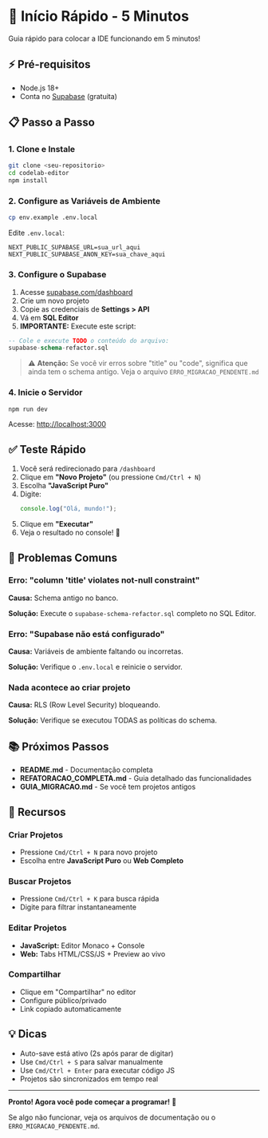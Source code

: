 # 🚀 Início Rápido - 5 Minutos

Guia rápido para colocar a IDE funcionando em 5 minutos!

## ⚡ Pré-requisitos

- Node.js 18+
- Conta no [Supabase](https://supabase.com) (gratuita)

## 📋 Passo a Passo

### 1. Clone e Instale

```bash
git clone <seu-repositorio>
cd codelab-editor
npm install
```

### 2. Configure as Variáveis de Ambiente

```bash
cp env.example .env.local
```

Edite `.env.local`:
```env
NEXT_PUBLIC_SUPABASE_URL=sua_url_aqui
NEXT_PUBLIC_SUPABASE_ANON_KEY=sua_chave_aqui
```

### 3. Configure o Supabase

1. Acesse [supabase.com/dashboard](https://supabase.com/dashboard)
2. Crie um novo projeto
3. Copie as credenciais de **Settings > API**
4. Vá em **SQL Editor**
5. **IMPORTANTE:** Execute este script:

```sql
-- Cole e execute TODO o conteúdo do arquivo:
supabase-schema-refactor.sql
```

> ⚠️ **Atenção:** Se você vir erros sobre "title" ou "code", significa que ainda tem o schema antigo. Veja o arquivo `ERRO_MIGRACAO_PENDENTE.md`

### 4. Inicie o Servidor

```bash
npm run dev
```

Acesse: [http://localhost:3000](http://localhost:3000)

## ✅ Teste Rápido

1. Você será redirecionado para `/dashboard`
2. Clique em **"Novo Projeto"** (ou pressione `Cmd/Ctrl + N`)
3. Escolha **"JavaScript Puro"**
4. Digite:
   ```javascript
   console.log("Olá, mundo!");
   ```
5. Clique em **"Executar"**
6. Veja o resultado no console! 🎉

## 🐛 Problemas Comuns

### Erro: "column 'title' violates not-null constraint"

**Causa:** Schema antigo no banco.

**Solução:** Execute o `supabase-schema-refactor.sql` completo no SQL Editor.

### Erro: "Supabase não está configurado"

**Causa:** Variáveis de ambiente faltando ou incorretas.

**Solução:** Verifique o `.env.local` e reinicie o servidor.

### Nada acontece ao criar projeto

**Causa:** RLS (Row Level Security) bloqueando.

**Solução:** Verifique se executou TODAS as políticas do schema.

## 📚 Próximos Passos

- **README.md** - Documentação completa
- **REFATORACAO_COMPLETA.md** - Guia detalhado das funcionalidades
- **GUIA_MIGRACAO.md** - Se você tem projetos antigos

## 🎯 Recursos

### Criar Projetos
- Pressione `Cmd/Ctrl + N` para novo projeto
- Escolha entre **JavaScript Puro** ou **Web Completo**

### Buscar Projetos
- Pressione `Cmd/Ctrl + K` para busca rápida
- Digite para filtrar instantaneamente

### Editar Projetos
- **JavaScript:** Editor Monaco + Console
- **Web:** Tabs HTML/CSS/JS + Preview ao vivo

### Compartilhar
- Clique em "Compartilhar" no editor
- Configure público/privado
- Link copiado automaticamente

## 💡 Dicas

- Auto-save está ativo (2s após parar de digitar)
- Use `Cmd/Ctrl + S` para salvar manualmente
- Use `Cmd/Ctrl + Enter` para executar código JS
- Projetos são sincronizados em tempo real

---

**Pronto! Agora você pode começar a programar!** 🎉

Se algo não funcionar, veja os arquivos de documentação ou o `ERRO_MIGRACAO_PENDENTE.md`.


